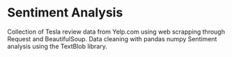 # Sentiment Analysis
Collection of Tesla review data from Yelp.com using web scrapping through Request and BeautifulSoup.
Data cleaning with pandas numpy
Sentiment analysis using the TextBlob library.
